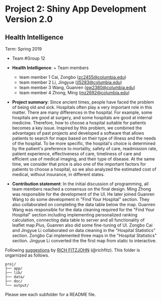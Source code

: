 # Project 2: Shiny App Development Version 2.0
## Health Intelligence
Term: Spring 2019

+ Team #Group 12
+ **Health Intelligence**: + Team members
	+ team member 1 Cai, Zongbo (zc2455@columbia.edu)
	+ team member 2 Li, Jingyue (jl5283@columbia.edu)
	+ team member 3 Wang, Guanren (gw2380@columbia.edu)
	+ team member 4 Zhong, Ming (mz2692@columbia.edu)

+ **Project summary**: Since ancient times, people have faced the problem of being old and sick. Hospitals often play a very important role in this matter. There are many differences in the hospital. For example, some hospitals are good at surgery, and some hospitals are good at internal medicine. Therefore, how to choose a hospital suitable for patients becomes a key issue. Inspired by this problem, we combined the advantages of past projects and developed a software that allows patients to search for maps based on their type of illness and the needs of the hospital. To be more specific, the hospital's choice is determined by the patient's preference to mortality, safety of care, readmission rate, patient experience, effectiveness of care, timeliness of care and efficient use of medical imaging, and their type of disease. At the same time, we consider that price is also one of the important factors for patients to choose a hospital, so we also analyzed the estimated cost of medical, without insurance, in different states.

+ **Contribution statement**: In the initial discussion of programming, all team members reached a consensus on the final design. Ming Zhong was responsible for the development of the UI. He later joined Guanren Wang to do some development in "Find Your Hospital" section. They also collaborated on completing the data table below the map. Guanren Wang was responsible for the data cleaning required for the "Find Your Hospital" section including implementing personalized ranking calculation, connecting data table to server and all functionality of leaflet map.Plus, Guanren also did some fine-tuning of UI. Zongbo Cai and Jingyue Li collaborated on data cleaning in the "Hospital Statistics" section. Zongbo Cai implemented three maps in the "Hospital Statistics" section. Jingyue Li converted the the first map from static to interactive.

Following [suggestions](http://nicercode.github.io/blog/2013-04-05-projects/) by [RICH FITZJOHN](http://nicercode.github.io/about/#Team) (@richfitz). This folder is orgarnized as follows.

```
proj/
├── app/
├── lib/
├── data/
├── doc/
└── output/
```

Please see each subfolder for a README file.

